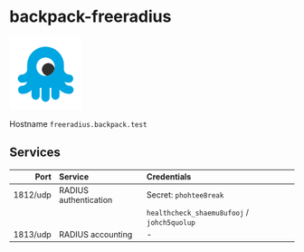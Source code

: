 # backpack-freeradius

![FreeRADIUS](../../doc/assets/logos/freeradius.png)

Hostname `freeradius.backpack.test`

## Services

| Port | Service | Credentials
| ---: | :------ | :----------
| 1812/udp | RADIUS authentication | Secret: `phohtee8reak`
| | | `healthcheck_shaemu8ufooj` / `johch5quolup`
| 1813/udp | RADIUS accounting | -
